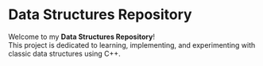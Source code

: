 # Data Structures Repository

Welcome to my **Data Structures Repository**!  
This project is dedicated to learning, implementing, and experimenting with classic data structures using C++.